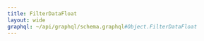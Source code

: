 ```yaml
---
title: FilterDataFloat
layout: wide
graphql: ~/api/graphql/schema.graphql#Object.FilterDataFloat
---
```


